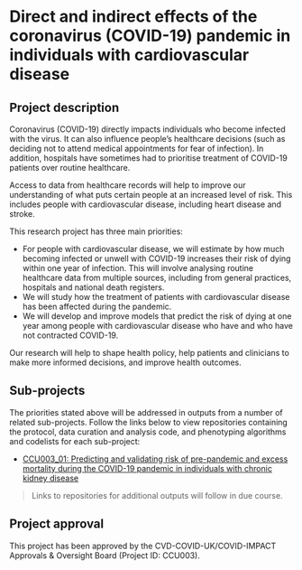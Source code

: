 # Direct and indirect effects of the coronavirus (COVID-19) pandemic in individuals with cardiovascular disease

## Project description

Coronavirus (COVID-19) directly impacts individuals who become infected with the virus. It can also influence people’s healthcare decisions (such as deciding not to attend medical appointments for fear of infection). In addition, hospitals have sometimes had to prioritise treatment of COVID-19 patients over routine healthcare.

Access to data from healthcare records will help to improve our understanding of what puts certain people at an increased level of risk. This includes people with cardiovascular disease, including heart disease and stroke.

This research project has three main priorities:

* For people with cardiovascular disease, we will estimate by how much becoming infected or unwell with COVID-19 increases their risk of dying within one year of infection. This will involve analysing routine healthcare data from multiple sources, including from general practices, hospitals and national death registers.
* We will study how the treatment of patients with cardiovascular disease has been affected during the pandemic.
* We will develop and improve models that predict the risk of dying at one year among people with cardiovascular disease who have and who have not contracted COVID-19.

Our research will help to shape health policy, help patients and clinicians to make more informed decisions, and improve health outcomes.

## Sub-projects

The priorities stated above will be addressed in outputs from a number of related sub-projects.  Follow the links below to view repositories containing the protocol, data curation and analysis code, and phenotyping algorithms and codelists for each sub-project:

* [CCU003_01: Predicting and validating risk of pre-pandemic and excess mortality during the COVID-19 pandemic in individuals with chronic kidney disease](https://github.com/BHFDSC/CCU003_01)

> Links to repositories for additional outputs will follow in due course.

## Project approval

This project has been approved by the CVD-COVID-UK/COVID-IMPACT Approvals & Oversight Board (Project ID: CCU003).
